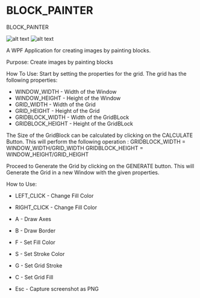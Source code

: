 # BLOCK_PAINTER
BLOCK_PAINTER

![alt text](https://github.com/KaceyTheGoat/BLOCK_PAINTER/blob/main/BLOCK_PAINTER_LETTERHEAD.png?raw=true)
![alt text](https://github.com/KaceyTheGoat/BLOCK_PAINTER/blob/main/animation.gif?raw=false)

A WPF Application for creating images by painting blocks.

Purpose:
Create images by painting blocks

How To Use:
Start by setting the properties for the grid.
The grid has the following properties:
- WINDOW_WIDTH - Width of the Window 
- WINDOW_HEIGHT - Height of the Window 
- GRID_WIDTH - Width of the Grid
- GRID_HEIGHT - Height of the Grid
- GRIDBLOCK_WIDTH - Width of the GridBLock
- GRIDBLOCK_HEIGHT - Height of the GridBLock

The Size of the GridBlock can be calculated by clicking on the CALCULATE Button.
This will perform the following operation : 
GRIDBLOCK_WIDTH = WINDOW_WIDTH/GRID_WIDTH
GRIDBLOCK_HEIGHT = WINDOW_HEIGHT/GRID_HEIGHT

Proceed to Generate the Grid by clicking on the GENERATE button.
This will Generate the Grid in a new Window with the given properties.

How to Use:
- LEFT_CLICK - Change Fill Color
- RIGHT_CLICK - Change Fill Color
- A - Draw Axes
- B - Draw Border
- F - Set Fill Color

- S - Set Stroke Color
- G - Set Grid Stroke
- C - Set Grid Fill
- Esc - Capture screenshot as PNG
